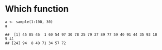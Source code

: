 Which function
==============

    a <- sample(1:100, 30)
    a

    ##  [1] 45 85 46  1 60 54 97 30 78 25 79 37 89 77 59 40 91 44 35 93 10  5 41
    ## [24] 94  8 48 71 34 57 72
